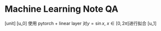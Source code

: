 # Machine Learning Note QA

[unit]
[u_0]
使用 pytorch + linear layer 对$y = \sin x$, $x \in [0, 2\pi]$进行拟合
[u_1]

